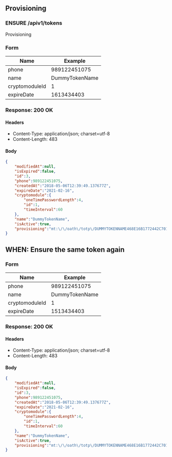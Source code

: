 ## Provisioning

### ENSURE /apiv1/tokens

Provisioning

### Form

Name | Example
--- | ---
phone | 989122451075
name | DummyTokenName
cryptomoduleId | 1
expireDate | 1613434403

### Response: 200 OK

#### Headers

* Content-Type: application/json; charset=utf-8
* Content-Length: 483

#### Body

```json
{
    "modifiedAt":null,
    "isExpired":false,
    "id":3,
    "phone":989122451075,
    "createdAt":"2018-05-06T12:39:49.137677Z",
    "expireDate":"2021-02-16",
    "cryptomodule":{
        "oneTimePasswordLength":4,
        "id":1,
        "timeInterval":60
    },
    "name":"DummyTokenName",
    "isActive":true,
    "provisioning":"mt:\/\/oath\/totp\/DUMMYTOKENNAME468E16B1772442C701A2F0C468E1F722EC53B78112F9B1AD7C46425A2EAE3371043A34342C84A7CAFCF82298A12F3440012102163515"
}
```

## WHEN: Ensure the same token again

### Form

Name | Example
--- | ---
phone | 989122451075
name | DummyTokenName
cryptomoduleId | 1
expireDate | 1513434403

### Response: 200 OK

#### Headers

* Content-Type: application/json; charset=utf-8
* Content-Length: 483

#### Body

```json
{
    "modifiedAt":null,
    "isExpired":false,
    "id":3,
    "phone":989122451075,
    "createdAt":"2018-05-06T12:39:49.137677Z",
    "expireDate":"2021-02-16",
    "cryptomodule":{
        "oneTimePasswordLength":4,
        "id":1,
        "timeInterval":60
    },
    "name":"DummyTokenName",
    "isActive":true,
    "provisioning":"mt:\/\/oath\/totp\/DUMMYTOKENNAME468E16B1772442C701A2F0C468E1F722EC53B78112F9B1AD7C46425A2EAE3371043A34342C84A7CAFCF82298A12F3440012102163515"
}
```


